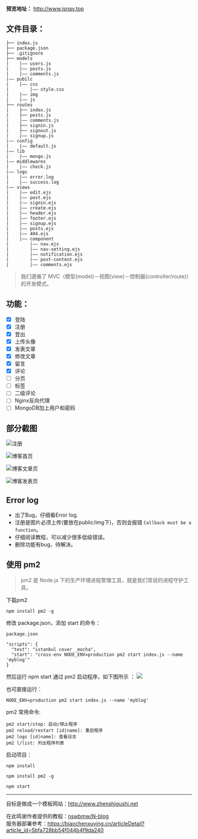 **预览地址：** http://www.jsnav.top
## 文件目录：    
```
├── index.js
├── package.json
├── .gitignore
├── models
|    |—— users.js
|    |—— posts.js
|    |—— comments.js
|—— pubilc
|    |—— css
|        |—— style.css
|    |—— img
|    |—— js
├── routes
|    ├── index.js
|    ├── posts.js
|    |—— comments.js
|    ├── signin.js
|    ├── signout.js
|    |—— signup.js
|—— config
|    |—— default.js
|—— lib
|    |—— mongo.js
|—— middlewares
|    |—— check.js
|—— logs
|    |—— error.log
|    |—— success.log
|—— views
|    |—— edit.ejs
|    |—— post.ejs
|    |—— signin.ejs
|    |—— create.ejs
|    |—— header.ejs
|    |—— footer.ejs
|    |—— signup.ejs
|    |—— posts.ejs
|    |—— 404.ejs
|    |—— component
|        |—— nav.ejs
|        |—— nav-setting.ejs
|        |—— notification.ejs
|        |—— post-content.ejs 
|        |—— comments.ejs
```

> 我们遵循了 MVC（模型(model)－视图(view)－控制器(controller/route)） 的开发模式。


## 功能：
- [x] 登陆
- [x] 注册
- [x] 登出
- [x] 上传头像
- [x] 发表文章
- [x] 修改文章
- [x] 留言
- [x] 评论
- [ ] 分页
- [ ] 标签
- [ ] 二级评论
- [ ] Nginx反向代理
- [ ] MongoDB加上用户和密码
## 部分截图

![注册](https://upload-images.jianshu.io/upload_images/7072486-7787bcb581462345.jpg?imageMogr2/auto-orient/strip%7CimageView2/2/w/1240)



![博客首页](https://upload-images.jianshu.io/upload_images/7072486-f9f4772401d2478e.jpg?imageMogr2/auto-orient/strip%7CimageView2/2/w/1240)

![博客文章页](https://upload-images.jianshu.io/upload_images/7072486-27ca74745716ea65.jpg?imageMogr2/auto-orient/strip%7CimageView2/2/w/1240)


![博客发表页](https://upload-images.jianshu.io/upload_images/7072486-5288494cec50122a.jpg?imageMogr2/auto-orient/strip%7CimageView2/2/w/1240)



## Error log
- 出了Bug，仔细看Error log.
- 注册是图片必须上传(要放在public/img下)，否则会报错 `Callback must be a function`。
- 仔细阅读教程，可以减少很多低级错误。
- 删除功能有bug，待解决。


## 使用 pm2 
> pm2 是 Node.js 下的生产环境进程管理工具，就是我们常说的进程守护工具。

下载pm2 
```
npm install pm2 -g
```
修改 package.json，添加 start 的命令：
```
package.json

"scripts": {
  "test": "istanbul cover _mocha",
  "start": "cross-env NODE_ENV=production pm2 start index.js --name 'myblog'"
}
```
然后运行 npm start 通过 pm2 启动程序，如下图所示 ：
![](https://github.com/nswbmw/N-blog/raw/master/book/img/4.15.1.png)

也可直接运行：
```
NODE_ENV=production pm2 start index.js --name 'myblog'
```
pm2 常用命令:
```
pm2 start/stop: 启动/停止程序
pm2 reload/restart [id|name]: 重启程序
pm2 logs [id|name]: 查看日志
pm2 l/list: 列出程序列表
```


启动项目：
```
npm install

npm install pm2 -g

npm start
```

---
目标是做成一个模板网站：http://www.zhenshigushi.net    

在此鸣谢作者提供的教程：[nswbmw/N-blog](https://github.com/nswbmw)    
服务器部署参考：https://biaochenxuying.cn/articleDetail?article_id=5bfa728bb54f044b4f9da240
